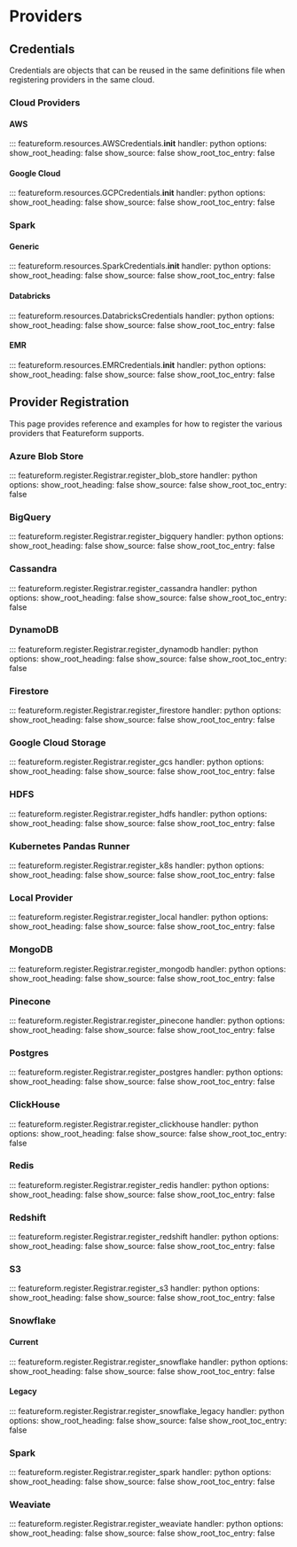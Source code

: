 # Providers

[//]: # (## Capability Matrix)

[//]: # ()
[//]: # (|                         Name                          | Offline | Online | Compute | Storage | Vector | Available in Localmode |)

[//]: # (|:-----------------------------------------------------:|:-------:|:------:|:-------:|:-------:|:------:|------------------------|)

[//]: # (|         [Azure Blob Store]&#40;#azure-blob-store&#41;         |    x    |        |         |    x    |        |                        |)

[//]: # (|                 [BigQuery]&#40;#bigquery&#41;                 |    x    |        |    x    |    x    |        |                        |)

[//]: # (|                [Cassandra]&#40;#cassandra&#41;                |         |   x    |         |    x    |        |                        |)

[//]: # (|                 [DynamoDB]&#40;#dynamodb&#41;                 |         |   x    |         |    x    |        |                        |)

[//]: # (|                [Firestore]&#40;#firestore&#41;                |         |   x    |         |    x    |        |                        |)

[//]: # (|     [Google Cloud Storage]&#40;#google-cloud-storage&#41;     |    x    |        |         |    x    |        |                        |)

[//]: # (|                     [HDFS]&#40;#hdfs&#41;                     |    x    |        |         |    x    |        |                        |)

[//]: # (| [Kubernetes Pandas Runner]&#40;#kubernetes-pandas-runner&#41; |    x    |        |    x    |         |        |                        |)

[//]: # (|           [Local Provider]&#40;#local-provider&#41;           |    x    |        |    x    |    x    |        | x                      |)

[//]: # (|                  [MongoDB]&#40;#mongodb&#41;                  |         |   x    |         |    x    |        |                        |)

[//]: # (|                 [Pinecone]&#40;#pinecone&#41;                 |         |   x    |         |    x    |   x    | x                      |)

[//]: # (|                 [Postgres]&#40;#postgres&#41;                 |    x    |        |    x    |    x    |        |                        |)

[//]: # (|                    [Redis]&#40;#redis&#41;                    |         |   x    |         |    x    |   x    |                        |)

[//]: # (|                 [Redshift]&#40;#redshift&#41;                 |    x    |        |    x    |    x    |        |                        |)

[//]: # (|                       [S3]&#40;#s3&#41;                       |    x    |        |         |    x    |        |                        |)

[//]: # (|                [Snowflake]&#40;#snowflake&#41;                |    x    |        |    x    |    x    |        |                        |)

[//]: # (|                [ClickHouse]&#40;#clickhouse&#41;               |    x    |        |    x    |    x    |        |                        |)

[//]: # (|                    [Spark]&#40;#spark&#41;                    |    x    |        |    x    |         |        |                        |)

[//]: # (|                 [Weaviate]&#40;#weaviate&#41;                 |         |   x    |         |    x    |   x    | x                      |)

## Credentials
Credentials are objects that can be reused in the same definitions file when registering providers in the same cloud.

### Cloud Providers

#### AWS
::: featureform.resources.AWSCredentials.__init__
    handler: python
    options:
        show_root_heading: false
        show_source: false
        show_root_toc_entry: false

#### Google Cloud
::: featureform.resources.GCPCredentials.__init__
    handler: python
    options:
        show_root_heading: false
        show_source: false
        show_root_toc_entry: false

### Spark
#### Generic
::: featureform.resources.SparkCredentials.__init__
    handler: python 
    options:
        show_root_heading: false
        show_source: false
        show_root_toc_entry: false


#### Databricks
::: featureform.resources.DatabricksCredentials
    handler: python
    options:
        show_root_heading: false
        show_source: false
        show_root_toc_entry: false

#### EMR
::: featureform.resources.EMRCredentials.__init__
    handler: python
    options:
        show_root_heading: false
        show_source: false
        show_root_toc_entry: false

## Provider Registration
This page provides reference and examples for how to register the various providers that Featureform supports.

### Azure Blob Store
::: featureform.register.Registrar.register_blob_store
    handler: python
    options:
        show_root_heading: false
        show_source: false
        show_root_toc_entry: false

### BigQuery
::: featureform.register.Registrar.register_bigquery
    handler: python
    options:
        show_root_heading: false
        show_source: false
        show_root_toc_entry: false

### Cassandra
::: featureform.register.Registrar.register_cassandra
    handler: python
    options:
        show_root_heading: false
        show_source: false
        show_root_toc_entry: false

### DynamoDB
::: featureform.register.Registrar.register_dynamodb
    handler: python
    options:
        show_root_heading: false
        show_source: false
        show_root_toc_entry: false

### Firestore
::: featureform.register.Registrar.register_firestore
    handler: python
    options:
        show_root_heading: false
        show_source: false
        show_root_toc_entry: false

### Google Cloud Storage
::: featureform.register.Registrar.register_gcs
    handler: python
    options:
        show_root_heading: false
        show_source: false
        show_root_toc_entry: false

### HDFS
::: featureform.register.Registrar.register_hdfs
    handler: python
    options:
        show_root_heading: false
        show_source: false
        show_root_toc_entry: false

### Kubernetes Pandas Runner
::: featureform.register.Registrar.register_k8s
    handler: python
    options:
        show_root_heading: false
        show_source: false
        show_root_toc_entry: false

### Local Provider
::: featureform.register.Registrar.register_local
    handler: python
    options:
        show_root_heading: false
        show_source: false
        show_root_toc_entry: false

### MongoDB
::: featureform.register.Registrar.register_mongodb
    handler: python
    options:
        show_root_heading: false
        show_source: false
        show_root_toc_entry: false

### Pinecone
::: featureform.register.Registrar.register_pinecone
    handler: python
    options:
        show_root_heading: false
        show_source: false
        show_root_toc_entry: false

### Postgres
::: featureform.register.Registrar.register_postgres
    handler: python
    options:
        show_root_heading: false
        show_source: false
        show_root_toc_entry: false

### ClickHouse
::: featureform.register.Registrar.register_clickhouse
    handler: python
    options:
        show_root_heading: false
        show_source: false
        show_root_toc_entry: false

### Redis
::: featureform.register.Registrar.register_redis
    handler: python
    options:
        show_root_heading: false
        show_source: false
        show_root_toc_entry: false

### Redshift
::: featureform.register.Registrar.register_redshift
    handler: python
    options:
        show_root_heading: false
        show_source: false
        show_root_toc_entry: false

### S3
::: featureform.register.Registrar.register_s3
    handler: python
    options:
        show_root_heading: false
        show_source: false
        show_root_toc_entry: false

### Snowflake
#### Current
::: featureform.register.Registrar.register_snowflake
    handler: python
    options:
        show_root_heading: false
        show_source: false
        show_root_toc_entry: false

#### Legacy
::: featureform.register.Registrar.register_snowflake_legacy
    handler: python
    options:
        show_root_heading: false
        show_source: false
        show_root_toc_entry: false

### Spark
::: featureform.register.Registrar.register_spark
    handler: python
    options:
        show_root_heading: false
        show_source: false
        show_root_toc_entry: false

### Weaviate
::: featureform.register.Registrar.register_weaviate
    handler: python
    options:
        show_root_heading: false
        show_source: false
        show_root_toc_entry: false
